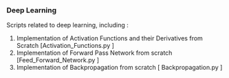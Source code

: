 ### Deep Learning 
Scripts related to deep learning, including :
1) Implementation of Activation Functions and their Derivatives from Scratch [Activation_Functions.py ]
2) Implementation of Forward Pass Network from scratch [Feed_Forward_Network.py ]
3) Implementation of Backpropagation from scratch [ Backpropagation.py ]
